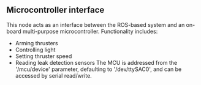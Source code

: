 ## Microcontroller interface
This node acts as an interface between the ROS-based system and an on-board multi-purpose microcontroller.
Functionality includes:
* Arming thrusters
* Controlling light
* Setting thruster speed
* Reading leak detection sensors
The MCU is addressed from the '/mcu/device' parameter, defaulting to '/dev/ttySAC0', and can be accessed
by serial read/write.
